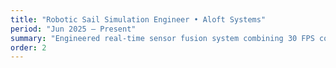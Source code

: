 ```yaml
---
title: "Robotic Sail Simulation Engineer • Aloft Systems"
period: "Jun 2025 – Present"
summary: "Engineered real-time sensor fusion system combining 30 FPS computer vision with wind sensors at 33ms latency. Developed CNN-LSTM architecture with Kalman filtering for wind modeling, improving forecast accuracy by 15% and establishing reproducible calibration protocols."
order: 2
---
```

